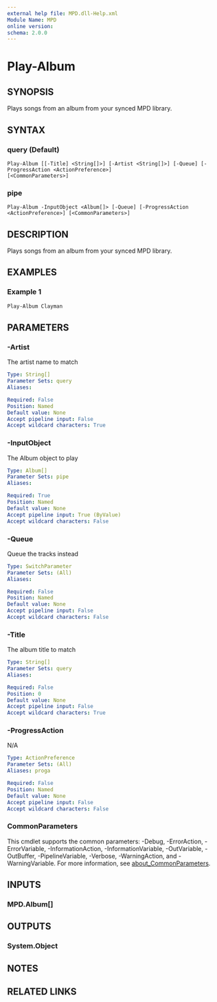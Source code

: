 ```yaml
---
external help file: MPD.dll-Help.xml
Module Name: MPD
online version:
schema: 2.0.0
---
```


# Play-Album

## SYNOPSIS
Plays songs from an album from your synced MPD library.

## SYNTAX

### query (Default)
```
Play-Album [[-Title] <String[]>] [-Artist <String[]>] [-Queue] [-ProgressAction <ActionPreference>]
[<CommonParameters>]
```

### pipe
```
Play-Album -InputObject <Album[]> [-Queue] [-ProgressAction <ActionPreference>] [<CommonParameters>]
```

## DESCRIPTION
Plays songs from an album from your synced MPD library.

## EXAMPLES

### Example 1
```powershell
Play-Album Clayman
```


## PARAMETERS

### -Artist
The artist name to match

```yaml
Type: String[]
Parameter Sets: query
Aliases:

Required: False
Position: Named
Default value: None
Accept pipeline input: False
Accept wildcard characters: True
```

### -InputObject
The Album object to play

```yaml
Type: Album[]
Parameter Sets: pipe
Aliases:

Required: True
Position: Named
Default value: None
Accept pipeline input: True (ByValue)
Accept wildcard characters: False
```

### -Queue
Queue the tracks instead

```yaml
Type: SwitchParameter
Parameter Sets: (All)
Aliases:

Required: False
Position: Named
Default value: None
Accept pipeline input: False
Accept wildcard characters: False
```

### -Title
The album title to match

```yaml
Type: String[]
Parameter Sets: query
Aliases:

Required: False
Position: 0
Default value: None
Accept pipeline input: False
Accept wildcard characters: True
```

### -ProgressAction
N/A

```yaml
Type: ActionPreference
Parameter Sets: (All)
Aliases: proga

Required: False
Position: Named
Default value: None
Accept pipeline input: False
Accept wildcard characters: False
```

### CommonParameters
This cmdlet supports the common parameters: -Debug, -ErrorAction, -ErrorVariable, -InformationAction, -InformationVariable, -OutVariable, -OutBuffer, -PipelineVariable, -Verbose, -WarningAction, and -WarningVariable. For more information, see [about_CommonParameters](http://go.microsoft.com/fwlink/?LinkID=113216).

## INPUTS

### MPD.Album[]

## OUTPUTS

### System.Object
## NOTES

## RELATED LINKS
